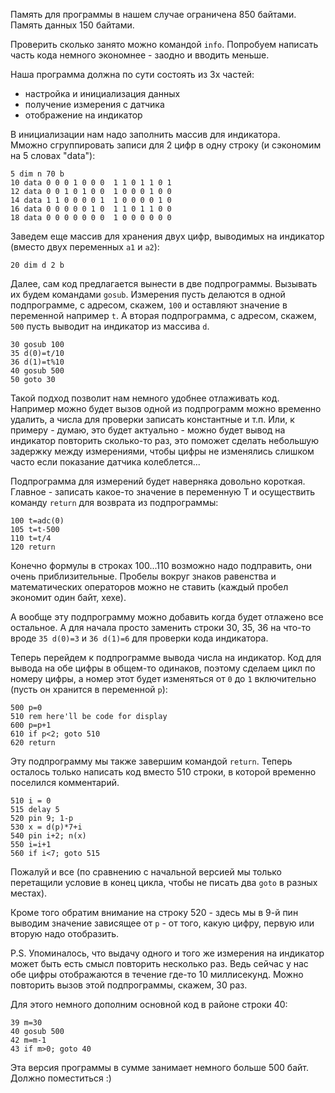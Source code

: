 Память для программы в нашем случае ограничена 850 байтами. Память данных 150 байтами.

Проверить сколько занято можно командой `info`. Попробуем написать часть кода немного экономнее - заодно и вводить меньше.

Наша программа должна по сути состоять из 3х частей:

- настройка и инициализация данных
- получение измерения с датчика
- отображение на индикатор

В инициализации нам надо заполнить массив для индикатора.  
Мможно сгруппировать записи для 2 цифр в одну строку (и сэкономим на 5 словах "data"):

    5 dim n 70 b
    10 data 0 0 0 1 0 0 0  1 1 0 1 1 0 1 
    12 data 0 0 1 0 1 0 0  1 0 0 0 1 0 0 
    14 data 1 1 0 0 0 0 1  1 0 0 0 0 1 0 
    16 data 0 0 0 0 0 1 0  1 1 0 1 1 0 0
    18 data 0 0 0 0 0 0 0  1 0 0 0 0 0 0

Заведем еще массив для хранения двух цифр, выводимых на индикатор (вместо двух переменных `a1` и `a2`):

    20 dim d 2 b

Далее, сам код предлагается вынести в две подпрограммы. Вызывать их будем командами `gosub`.
Измерения пусть делаются в одной подпрограмме, с адресом, скажем, `100` и оставляют значение
в переменной например `t`. А вторая подпрограмма, с адресом, скажем, `500` пусть выводит
на индикатор из массива `d`.
    
    30 gosub 100
    35 d(0)=t/10
    36 d(1)=t%10
    40 gosub 500
    50 goto 30

Такой подход позволит нам немного удобнее отлаживать код.
Например можно будет вызов одной из подпрограмм можно временно удалить,
а числа для проверки записать константные и т.п. Или, к примеру - думаю, это будет актуально - можно будет
вывод на индикатор повторить сколько-то раз, это поможет сделать небольшую задержку между измерениями, чтобы
цифры не изменялись слишком часто если показание датчика колеблется...

Подпрограмма для измерений будет наверняка довольно короткая. Главное - записать какое-то значение в переменную T
и осуществить команду `return` для возврата из подпрограммы:

    100 t=adc(0)
    105 t=t-500
    110 t=t/4
    120 return

Конечно формулы в строках 100...110 возможно надо подправить, они очень приблизительные. Пробелы вокруг знаков равенства
и математических операторов можно не ставить (каждый пробел экономит один байт, хехе).

А вообще эту подпрограмму можно добавить когда будет отлажено все остальное. А для начала просто заменить строки 30, 35, 36
на что-то вроде `35 d(0)=3` и `36 d(1)=6` для проверки кода индикатора.

Теперь перейдем к подпрограмме вывода числа на индикатор. Код для вывода на обе цифры в общем-то одинаков, поэтому сделаем
цикл по номеру цифры, а номер этот будет изменяться от `0` до `1` включительно (пусть он хранится в переменной `p`):

    500 p=0
    510 rem here'll be code for display
    600 p=p+1
    610 if p<2; goto 510
    620 return

Эту подпрограмму мы также завершим командой `return`. Теперь осталось только написать код вместо 510 строки, в которой
временно поселился комментарий.

    510 i = 0
    515 delay 5
    520 pin 9; 1-p
    530 x = d(p)*7+i
    540 pin i+2; n(x)
    550 i=i+1 
    560 if i<7; goto 515 

Пожалуй и все (по сравнению с начальной версией мы только перетащили условие в конец цикла, чтобы не писать два `goto` в
разных местах).

Кроме того обратим внимание на строку 520 - здесь мы в 9-й пин выводим значение зависящее от `p` - от того, какую цифру,
первую или вторую надо отобразить.

P.S. Упоминалось, что выдачу одного и того же измерения на индикатор может быть есть смысл повторить несколько раз. Ведь
сейчас у нас обе цифры отображаются в течение где-то 10 миллисекунд. Можно повторить вызов этой подпрограммы, скажем, 30 раз.

Для этого немного дополним основной код в районе строки 40:

    39 m=30
    40 gosub 500
    42 m=m-1
    43 if m>0; goto 40

Эта версия программы в сумме занимает немного больше 500 байт. Должно поместиться :)
